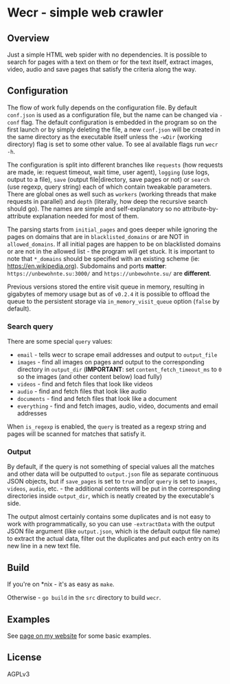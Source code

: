 # Wecr - simple web crawler 

## Overview

Just a simple HTML web spider with no dependencies. It is possible to search for pages with a text on them or for the text itself, extract images, video, audio and save pages that satisfy the criteria along the way. 

## Configuration

The flow of work fully depends on the configuration file. By default `conf.json` is used as a configuration file, but the name can be changed via `-conf` flag. The default configuration is embedded in the program so on the first launch or by simply deleting the file, a new `conf.json` will be created in the same directory as the executable itself unless the `-wDir` (working directory) flag is set to some other value. To see al available flags run `wecr -h`.

The configuration is split into different branches like `requests` (how requests are made, ie: request timeout, wait time, user agent), `logging` (use logs, output to a file), `save` (output file|directory, save pages or not) or `search` (use regexp, query string) each of which contain tweakable parameters. There are global ones as well such as `workers` (working threads that make requests in parallel) and `depth` (literally, how deep the recursive search should go). The names are simple and self-explanatory so no attribute-by-attribute explanation needed for most of them.

The parsing starts from `initial_pages` and goes deeper while ignoring the pages on domains that are in `blacklisted_domains` or are NOT in `allowed_domains`. If all initial pages are happen to be on blacklisted domains or are not in the allowed list - the program will get stuck. It is important to note that `*_domains` should be specified with an existing scheme (ie: https://en.wikipedia.org). Subdomains and ports **matter**: `https://unbewohnte.su:3000/` and `https://unbewohnte.su/` are **different**.

Previous versions stored the entire visit queue in memory, resulting in gigabytes of memory usage but as of `v0.2.4` it is possible to offload the queue to the persistent storage via `in_memory_visit_queue` option (`false` by default).  

### Search query

There are some special `query` values:

- `email` - tells wecr to scrape email addresses and output to `output_file`
- `images` - find all images on pages and output to the corresponding directory in `output_dir` (**IMPORTANT**: set `content_fetch_timeout_ms` to `0` so the images (and other content below) load fully)
- `videos` - find and fetch files that look like videos
- `audio` - find and fetch files that look like audio
- `documents` - find and fetch files that look like a document
- `everything` - find and fetch images, audio, video, documents and email addresses

When `is_regexp` is enabled, the `query` is treated as a regexp string and pages will be scanned for matches that satisfy it.

### Output

By default, if the query is not something of special values all the matches and other data will be outputted to `output.json` file as separate continuous JSON objects, but if `save_pages` is set to `true` and|or `query` is set to `images`, `videos`, `audio`, etc. - the additional contents will be put in the corresponding directories inside `output_dir`, which is neatly created by the executable's side.

The output almost certainly contains some duplicates and is not easy to work with programmatically, so you can use `-extractData` with the output JSON file argument (like `output.json`, which is the default output file name) to extract the actual data, filter out the duplicates and put each entry on its new line in a new text file. 

## Build

If you're on *nix - it's as easy as `make`.

Otherwise - `go build` in the `src` directory to build `wecr`. 

## Examples

See [page on my website](https://unbewohnte.su/wecr) for some basic examples.

## License
AGPLv3